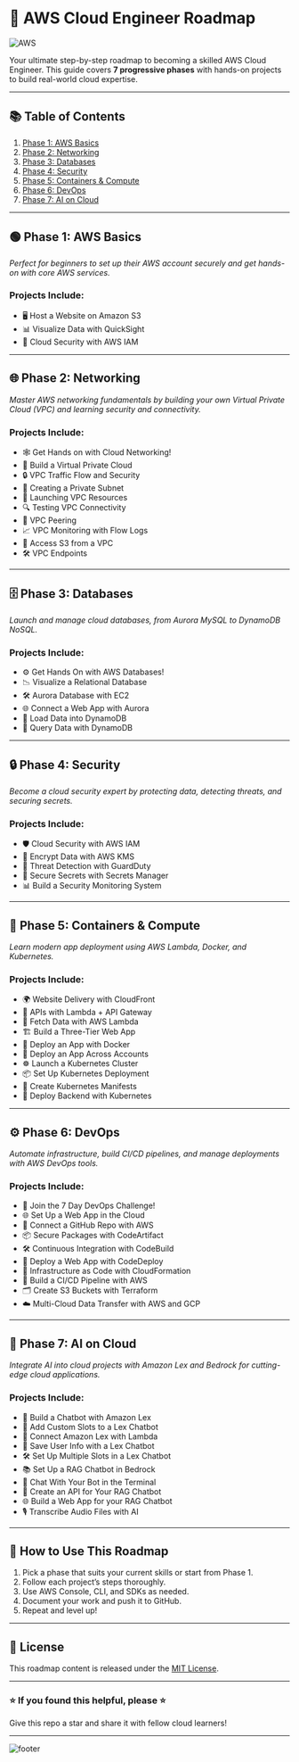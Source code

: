 # 🚀 AWS Cloud Engineer Roadmap

![AWS](https://upload.wikimedia.org/wikipedia/commons/9/93/Amazon_Web_Services_Logo.svg)

Your ultimate step-by-step roadmap to becoming a skilled AWS Cloud Engineer. This guide covers **7 progressive phases** with hands-on projects to build real-world cloud expertise.

---

## 📚 Table of Contents

1. [Phase 1: AWS Basics](#phase-1-aws-basics)  
2. [Phase 2: Networking](#phase-2-networking)  
3. [Phase 3: Databases](#phase-3-databases)  
4. [Phase 4: Security](#phase-4-security)  
5. [Phase 5: Containers & Compute](#phase-5-containers--compute)  
6. [Phase 6: DevOps](#phase-6-devops)  
7. [Phase 7: AI on Cloud](#phase-7-ai-on-cloud)  

---

## 🟢 Phase 1: AWS Basics

*Perfect for beginners to set up their AWS account securely and get hands-on with core AWS services.*

### Projects Include:
- 🖥️ Host a Website on Amazon S3  
- 📊 Visualize Data with QuickSight  
- 🔐 Cloud Security with AWS IAM  

---

## 🌐 Phase 2: Networking

*Master AWS networking fundamentals by building your own Virtual Private Cloud (VPC) and learning security and connectivity.*

### Projects Include:
- 🕸️ Get Hands on with Cloud Networking!  
- 🔧 Build a Virtual Private Cloud  
- 🔒 VPC Traffic Flow and Security  
- 📡 Creating a Private Subnet  
- 🚀 Launching VPC Resources  
- 🔍 Testing VPC Connectivity  
- 🔗 VPC Peering  
- 📈 VPC Monitoring with Flow Logs  
- 📂 Access S3 from a VPC  
- 🛠️ VPC Endpoints  

---

## 🗄️ Phase 3: Databases

*Launch and manage cloud databases, from Aurora MySQL to DynamoDB NoSQL.*

### Projects Include:
- ⚙️ Get Hands On with AWS Databases!  
- 📉 Visualize a Relational Database  
- 🛠️ Aurora Database with EC2  
- 🌐 Connect a Web App with Aurora  
- 🚚 Load Data into DynamoDB  
- 🔎 Query Data with DynamoDB  

---

## 🔒 Phase 4: Security

*Become a cloud security expert by protecting data, detecting threats, and securing secrets.*

### Projects Include:
- 🛡️ Cloud Security with AWS IAM  
- 🔐 Encrypt Data with AWS KMS  
- 🚨 Threat Detection with GuardDuty  
- 🔑 Secure Secrets with Secrets Manager  
- 📊 Build a Security Monitoring System  

---

## 🐳 Phase 5: Containers & Compute

*Learn modern app deployment using AWS Lambda, Docker, and Kubernetes.*

### Projects Include:
- 🌍 Website Delivery with CloudFront  
- 🔗 APIs with Lambda + API Gateway  
- 🐑 Fetch Data with AWS Lambda  
- 🏗️ Build a Three-Tier Web App  
- 🐳 Deploy an App with Docker  
- 🌉 Deploy an App Across Accounts  
- ☸️ Launch a Kubernetes Cluster  
- 📦 Set Up Kubernetes Deployment  
- 📄 Create Kubernetes Manifests  
- 🔧 Deploy Backend with Kubernetes  

---

## ⚙️ Phase 6: DevOps

*Automate infrastructure, build CI/CD pipelines, and manage deployments with AWS DevOps tools.*

### Projects Include:
- 🎯 Join the 7 Day DevOps Challenge!  
- 🌐 Set Up a Web App in the Cloud  
- 🔄 Connect a GitHub Repo with AWS  
- 📦 Secure Packages with CodeArtifact  
- 🛠️ Continuous Integration with CodeBuild  
- 🚀 Deploy a Web App with CodeDeploy  
- 📝 Infrastructure as Code with CloudFormation  
- 🔧 Build a CI/CD Pipeline with AWS  
- 🗂️ Create S3 Buckets with Terraform  
- ☁️ Multi-Cloud Data Transfer with AWS and GCP  

---

## 🤖 Phase 7: AI on Cloud

*Integrate AI into cloud projects with Amazon Lex and Bedrock for cutting-edge cloud applications.*

### Projects Include:
- 🤖 Build a Chatbot with Amazon Lex  
- 🧩 Add Custom Slots to a Lex Chatbot  
- 🔌 Connect Amazon Lex with Lambda  
- 💾 Save User Info with a Lex Chatbot  
- 🛠️ Set Up Multiple Slots in a Lex Chatbot  
- 📚 Set Up a RAG Chatbot in Bedrock  
- 💬 Chat With Your Bot in the Terminal  
- 🔗 Create an API for Your RAG Chatbot  
- 🌐 Build a Web App for your RAG Chatbot  
- 🎙️ Transcribe Audio Files with AI  

---

## 📝 How to Use This Roadmap

1. Pick a phase that suits your current skills or start from Phase 1.  
2. Follow each project’s steps thoroughly.  
3. Use AWS Console, CLI, and SDKs as needed.  
4. Document your work and push it to GitHub.  
5. Repeat and level up!

---

## 📄 License

This roadmap content is released under the [MIT License](LICENSE).

---

### ⭐️ If you found this helpful, please ⭐️  
Give this repo a star and share it with fellow cloud learners!

---

![footer](https://img.shields.io/badge/Made%20with-%E2%9D%A4%20by%20You-orange)

